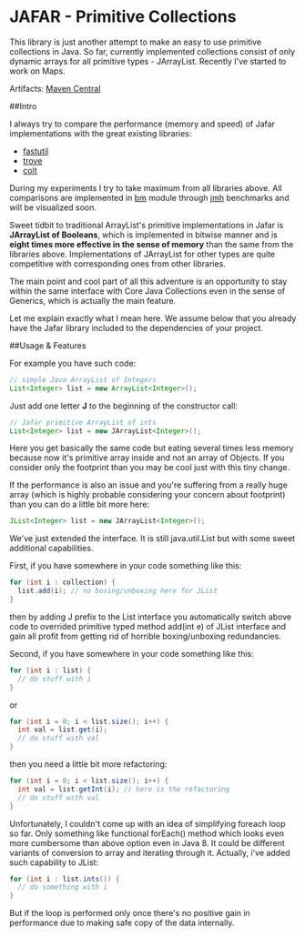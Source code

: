 JAFAR - Primitive Collections
=====

This library is just another attempt to make an easy to use primitive collections in Java.
So far, currently implemented collections consist of only dynamic arrays for all primitive types - JArrayList.
Recently I've started to work on Maps.

Artifacts: [Maven Central](https://search.maven.org/#search|ga|1|a%3A%22jafar-prim%22)

##Intro

I always try to compare the performance (memory and speed) of Jafar implementations with the great existing libraries:
* [fastutil](http://fastutil.di.unimi.it/)
* [trove](http://trove.starlight-systems.com/)
* [colt](http://acs.lbl.gov/ACSSoftware/colt/)

During my experiments I try to take maximum from all libraries above.
All comparisons are implemented in [bm](https://github.com/andreytim/jafar/tree/master/bm) module through [jmh](http://openjdk.java.net/projects/code-tools/jmh/) benchmarks and will be visualized soon.

Sweet tidbit to traditional ArrayList's primitive implementations in Jafar is **JArrayList of Booleans**,
which is implemented in bitwise manner and is **eight times more effective in the sense of memory** than the same from the
libraries above.
Implementations of JArrayList for other types are quite competitive with corresponding ones from other libraries.

The main point and cool part of all this adventure is an opportunity to stay within the same interface with Core Java Collections even in the sense of Generics, which is actually the main feature.

Let me explain exactly what I mean here.
We assume below that you already have the Jafar library included to the dependencies of your project.

##Usage & Features

For example you have such code:

```java
// simple Java ArrayList of Integers
List<Integer> list = new ArrayList<Integer>();
```

Just add one letter **J** to the beginning of the constructor call:

```java
// Jafar primitive ArrayList of ints
List<Integer> list = new JArrayList<Integer>();
```

Here you get basically the same code but eating several times less memory because now it's primitive array inside and not an array of Objects. If you consider only the footprint than you may be cool just with this tiny change.

If the performance is also an issue and you're suffering from a really huge array (which is highly probable considering your concern about footprint) than you can do a little bit more here:

```java
JList<Integer> list = new JArrayList<Integer>();
```

We've just extended the interface. It is still java.util.List but with some sweet additional capabilities.

First, if you have somewhere in your code something like this:

```java
for (int i : collection) {
  list.add(i); // no boxing/unboxing here for JList
}
```

then by adding J prefix to the List interface you automatically switch above code to overrided primitive typed method add(int e) of JList interface and gain all profit from getting rid of horrible boxing/unboxing redundancies.

Second, if you have somewhere in your code something like this:

```java
for (int i : list) {
  // do stuff with i
}
```

or

```java
for (int i = 0; i < list.size(); i++) {
  int val = list.get(i);
  // do stuff with val
}
```

then you need a little bit more refactoring:

```java
for (int i = 0; i < list.size(); i++) {
  int val = list.getInt(i); // here is the refactoring
  // do stuff with val
}
```

Unfortunately, I couldn't come up with an idea of simplifying foreach loop so far.
Only something like functional forEach() method which looks even more cumbersome than above option even in Java 8.
It could be different variants of conversion to array and iterating through it.
Actually, i've added such capability to JList:

```java
for (int i : list.ints()) {
  // do something with i
}
```

But if the loop is performed only once there's no positive gain in performance due to making safe copy of the data
internally.
